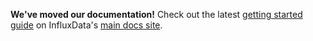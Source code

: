 **We've moved our documentation!** Check out the latest [getting started guide](https://docs.influxdata.com/chronograf/latest/introduction/getting-started/) on InfluxData's [main docs site](https://docs.influxdata.com/chronograf/latest/).